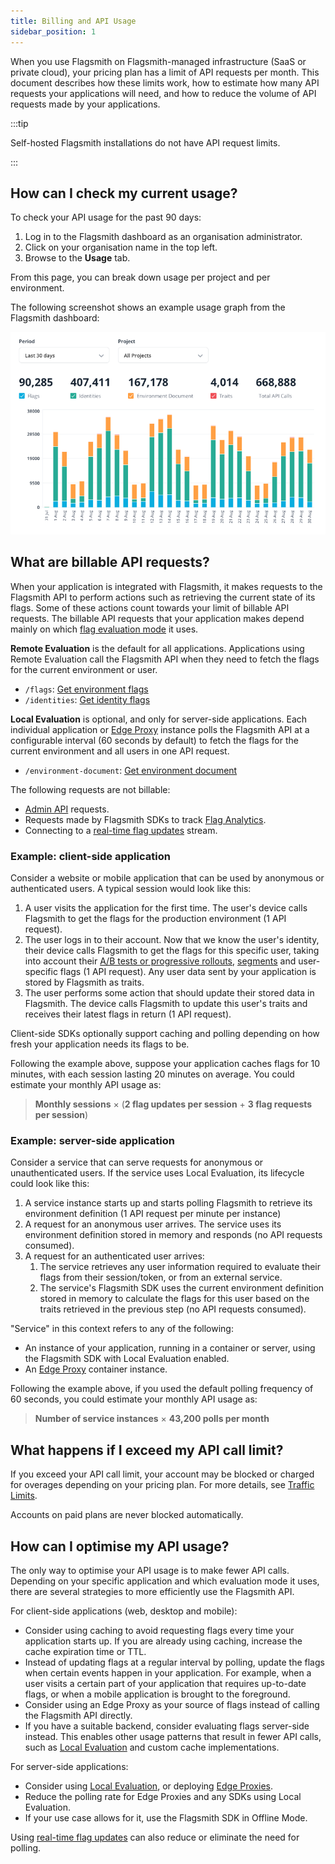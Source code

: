 ```yaml
---
title: Billing and API Usage
sidebar_position: 1
---
```


When you use Flagsmith on Flagsmith-managed infrastructure (SaaS or private cloud), your pricing plan has a limit of API
requests per month. This document describes how these limits work, how to estimate how many API requests your
applications will need, and how to reduce the volume of API requests made by your applications.

:::tip

Self-hosted Flagsmith installations do not have API request limits.

:::

## How can I check my current usage?

To check your API usage for the past 90 days:

1. Log in to the Flagsmith dashboard as an organisation administrator.
2. Click on your organisation name in the top left.
3. Browse to the **Usage** tab.

From this page, you can break down usage per project and per environment.

The following screenshot shows an example usage graph from the Flagsmith dashboard:

![img.png](usage-graph.png)

## What are billable API requests?

When your application is integrated with Flagsmith, it makes requests to the Flagsmith API to perform actions such as
retrieving the current state of its flags. Some of these actions count towards your limit of billable API requests. The
billable API requests that your application makes depend mainly on which [flag evaluation mode](/integrating-with-flagsmith/integration-overview) it uses.

**Remote Evaluation** is the default for all applications. Applications using Remote Evaluation call the Flagsmith API
  when they need to fetch the flags for the current environment or user.
  - `/flags`: [Get environment flags](https://api.flagsmith.com/api/v1/docs/#/api/api_v1_flags_list)
  - `/identities`: [Get identity flags](https://api.flagsmith.com/api/v1/docs/#/api/api_v1_environments_identities_create)

**Local Evaluation** is optional, and only for server-side applications. Each individual application or
[Edge Proxy](/performance/edge-proxy) instance polls the Flagsmith API at a configurable interval (60 seconds by
default) to fetch the flags for the current environment and all users in one API request.
  - `/environment-document`: [Get environment document](https://api.flagsmith.com/api/v1/docs/#/api/api_v1_environment-document_list)

The following requests are not billable:

- [Admin API](/integrating-with-flagsmith/flagsmith-api-overview/admin-api) requests.
- Requests made by Flagsmith SDKs to track [Flag Analytics](/managing-flags/flag-analytics).
- Connecting to a [real-time flag updates](/performance/real-time-flags) stream.

### Example: client-side application

Consider a website or mobile application that can be used by anonymous or authenticated users. A typical session would
look like this:

1. A user visits the application for the first time. The user's device calls Flagsmith to get the flags for the
   production environment (1 API request).
2. The user logs in to their account. Now that we know the user's identity, their device calls Flagsmith to get the
   flags for this specific user, taking into account their
   [A/B tests or progressive rollouts](/managing-flags/experimentation-ab-testing), [segments](/flagsmith-concepts/segments) and user-specific
   flags (1 API request). Any user data sent by your application is stored by Flagsmith as traits.
3. The user performs some action that should update their stored data in Flagsmith. The device calls Flagsmith to update
   this user's traits and receives their latest flags in return (1 API request).

Client-side SDKs optionally support caching and polling depending on how fresh your application needs its flags to be.

Following the example above, suppose your application caches flags for 10 minutes, with each session lasting 20 minutes
on average. You could estimate your monthly API usage as:

> **Monthly sessions** × (**2 flag updates per session** + **3 flag requests per session**)

### Example: server-side application

Consider a service that can serve requests for anonymous or unauthenticated users. If the service uses Local Evaluation,
its lifecycle could look like this:

1. A service instance starts up and starts polling Flagsmith to retrieve its environment definition (1 API request per
   minute per instance)
2. A request for an anonymous user arrives. The service uses its environment definition stored in memory and responds
   (no API requests consumed).
3. A request for an authenticated user arrives:
    1. The service retrieves any user information required to evaluate their flags from their session/token, or from an
       external service.
    2. The service's Flagsmith SDK uses the current environment definition stored in memory to calculate the flags for
       this user based on the traits retrieved in the previous step (no API requests consumed).

"Service" in this context refers to any of the following:

- An instance of your application, running in a container or server, using the Flagsmith SDK with Local Evaluation
  enabled.
- An [Edge Proxy](/performance/edge-proxy) container instance.

Following the example above, if you used the default polling frequency of 60 seconds, you could estimate your monthly
API usage as:

> **Number of service instances** × **43,200 polls per month**

## What happens if I exceed my API call limit?

If you exceed your API call limit, your account may be blocked or charged for overages depending on your pricing plan.
For more details, see [Traffic Limits](/administration-and-security/governance-and-compliance/system-limits#traffic-limits).

Accounts on paid plans are never blocked automatically.

## How can I optimise my API usage?

The only way to optimise your API usage is to make fewer API calls. Depending on your specific application and which
evaluation mode it uses, there are several strategies to more efficiently use the Flagsmith API.

For client-side applications (web, desktop and mobile):

* Consider using caching to avoid requesting flags every time your application starts up. If you are already using
caching, increase the cache expiration time or TTL.
* Instead of updating flags at a regular interval by polling, update the flags when certain events happen in your
application. For example, when a user visits a certain part of your application that requires up-to-date flags, or when
a mobile application is brought to the foreground.
* Consider using an Edge Proxy as your source of flags instead of calling the Flagsmith API directly.
* If you have a suitable backend, consider evaluating flags server-side instead. This enables other usage patterns that
result in fewer API calls, such as [Local Evaluation](/integrating-with-flagsmith/integration-overview#local-evaluation-mode) and custom cache implementations.

For server-side applications:

* Consider using [Local Evaluation](/integrating-with-flagsmith/integration-overview#local-evaluation-mode), or deploying [Edge Proxies](/performance/edge-proxy).
* Reduce the polling rate for Edge Proxies and any SDKs using Local Evaluation.
* If your use case allows for it, use the Flagsmith SDK in Offline Mode.

Using [real-time flag updates](/performance/real-time-flags) can also reduce or eliminate the need for polling.
